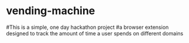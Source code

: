 # vending-machine
#This is a simple, one day hackathon project
#a browser extension designed to track the amount of time a user spends on different domains
